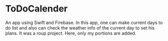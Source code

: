 # ToDoCalender
An app using Swift and Firebase. In this app, one can make current days to do list and also can check the weather info of the current day to set his plans. 
It was a roup project. Here, only my portions are added.
